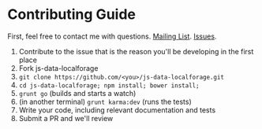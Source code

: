 # Contributing Guide

First, feel free to contact me with questions. [Mailing List](https://groups.google.com/forum/?fromgroups#!forum/js-data-project). [Issues](https://github.com/js-data/js-data-localforage/issues).

1. Contribute to the issue that is the reason you'll be developing in the first place
1. Fork js-data-localforage
1. `git clone https://github.com/<you>/js-data-localforage.git`
1. `cd js-data-localforage; npm install; bower install;`
1. `grunt go` (builds and starts a watch)
1. (in another terminal) `grunt karma:dev` (runs the tests)
1. Write your code, including relevant documentation and tests
1. Submit a PR and we'll review
